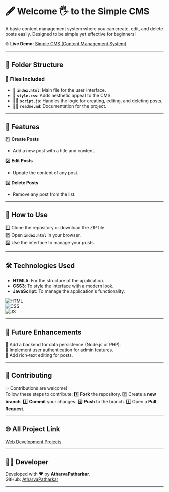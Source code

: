 # 🖋️ Welcome 🖐 to the Simple CMS

A basic content management system where you can create, edit, and delete posts easily. Designed to be simple yet effective for beginners!

🌐 **Live Demo**: [Simple CMS (Content Management System)](https://atharvapatharkar.github.io/web-development-projects/Simple%20Content%20Management%20System/index.html) 

---

## 📂 Folder Structure

### 🔸 **Files Included**
- 📄 **`index.html`**: Main file for the user interface.
- 🎨 **`style.css`**: Adds aesthetic appeal to the CMS.
- 🧑‍💻 **`script.js`**: Handles the logic for creating, editing, and deleting posts.
- 🧑‍💻 **`readme.md`**: Documentation for the project.

---

## 🌟 Features

1️⃣ **Create Posts**  
   - Add a new post with a title and content.  

2️⃣ **Edit Posts**  
   - Update the content of any post.  

3️⃣ **Delete Posts**  
   - Remove any post from the list.  

---

## 🚀 How to Use

1️⃣ Clone the repository or download the ZIP file.  
2️⃣ Open **`index.html`** in your browser.  
3️⃣ Use the interface to manage your posts.  

---

## 🛠️ Technologies Used

- **HTML5**: For the structure of the application.  
- **CSS3**: To style the interface with a modern look.  
- **JavaScript**: To manage the application's functionality.  

![HTML](https://img.shields.io/badge/html5%20-%23E34F26.svg?&style=for-the-badge&logo=html5&logoColor=white)  
![CSS](https://img.shields.io/badge/css3%20-%231572B6.svg?&style=for-the-badge&logo=css3&logoColor=white)  
![JS](https://img.shields.io/badge/javascript%20-%23323330.svg?&style=for-the-badge&logo=javascript&logoColor=%23F7DF1E)

---

## 🔮 Future Enhancements

📌 Add a backend for data persistence (Node.js or PHP).  
📌 Implement user authentication for admin features.  
📌 Add rich-text editing for posts.  

---

## 🤝 Contributing

✨ Contributions are welcome!  
Follow these steps to contribute:
1️⃣ **Fork** the repository.
2️⃣ Create a **new branch**.
3️⃣ **Commit** your changes.
4️⃣ **Push** to the branch.
5️⃣ Open a **Pull Request**.

---

## 🌐 All Project Link

[Web Development Projects](https://atharvapatharkar.github.io/web-development-projects/)

---

## 🧑‍💻 Developer

Developed with ❤️ by **AtharvaPatharkar**.  
GitHub: [AtharvaPatharkar](https://github.com/AtharvaPatharkar)

---